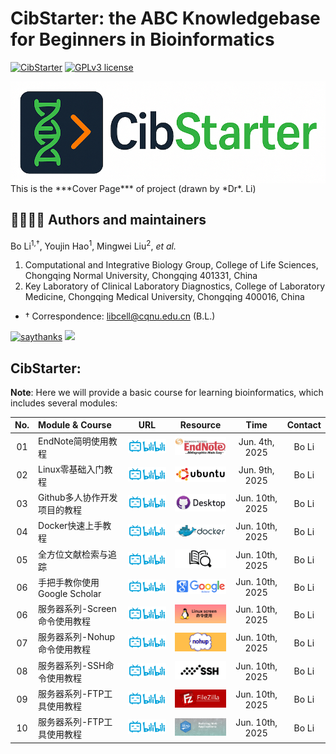 # CibStarter: the ABC Knowledgebase for Beginners in Bioinformatics # 

[![CibStarter](https://img.shields.io/badge/CibStarter-black?style=for-the-badge&logo=icq&logolColor=42F425)](https://github.com/libcell/CibStarter) 
[![GPLv3 license](https://img.shields.io/badge/License-GPLv3-red.svg)](http://perso.crans.org/besson/LICENSE.html)

<img src = "img/CibStarter.png" width = "600" align = "middle"> 
This is the ***Cover Page*** of project (drawn by *Dr*. Li)

## 👩‍🏫👨‍🏫 Authors and maintainers 

Bo Li<sup>1,†</sup>, Youjin Hao<sup>1</sup>, Mingwei Liu<sup>2</sup>, *et al.*

1) Computational and Integrative Biology Group, College of Life Sciences, Chongqing Normal University, Chongqing 401331, China
2) Key Laboratory of Clinical Laboratory Diagnostics, College of Laboratory Medicine, Chongqing Medical University, Chongqing 400016, China

- †	Correspondence: libcell@cqnu.edu.cn (B.L.)

[![saythanks](https://img.shields.io/badge/say-thanks-ff69b4.svg)](https://libcell.github.io)
[![](https://img.shields.io/badge/follow%20me%20on-WeChat-green.svg)](https://libcell.github.io)

## **CibStarter**: 

**Note**: Here we will provide a basic course for learning bioinformatics, which includes several modules: 

| No. | Module & Course | URL | Resource | Time | Contact |
| :----: | :---- | :----: | :----: | :----: | :----: |
| 01 | EndNote简明使用教程 | [<img src="img/bilibili.png" alt="Bilibili" width="100">](https://www.bilibili.com/video/BV1MvjzzDEgJ/?spm_id_from=333.337.search-card.all.click) | <img src="img/endnote.png" alt="EndNote" width="100"> | Jun. 4th, 2025 | Bo Li |
| 02 | Linux零基础入门教程 | [<img src="img/bilibili.png" alt="Bilibili" width="100">](https://www.bilibili.com/video/BV1Da4y137PH/?spm_id_from=333.337.search-card.all.click) | <img src="img/ubuntu.png" alt="Ubuntu" width="100"> | Jun. 9th, 2025 | Bo Li |
| 03 | Github多人协作开发项目的教程 | [<img src="img/bilibili.png" alt="Bilibili" width="100">](https://www.bilibili.com/video/BV1o7411U7j6/?spm_id_from=333.337.search-card.all.click) | <img src="img/github_desktop.png" alt="Github-desktop" width="100"> | Jun. 10th, 2025 | Bo Li |
| 04 | Docker快速上手教程 | [<img src="img/bilibili.png" alt="Bilibili" width="100">](https://www.bilibili.com/video/BV11L411g7U1/?spm_id_from=333.337.search-card.all.click) | <img src="img/docker.png" alt="Docker" width="100"> | Jun. 10th, 2025 | Bo Li |
| 05 | 全方位文献检索与追踪 | [<img src="img/bilibili.png" alt="Bilibili" width="100">](https://www.bilibili.com/video/BV1x44y1D7e7/?spm_id_from=333.337.search-card.all.click) | <img src="img/review.png" alt="Review" width="100"> | Jun. 10th, 2025 | Bo Li |
| 06 | 手把手教你使用Google Scholar | [<img src="img/bilibili.png" alt="Bilibili" width="100">](https://www.bilibili.com/video/BV1qo4y197TN/?spm_id_from=333.337.search-card.all.click) | <img src="img/google-scholar.png" alt="Google Scholar" width="100"> | Jun. 10th, 2025 | Bo Li |
| 06 | 服务器系列-Screen命令使用教程 | [<img src="img/bilibili.png" alt="Bilibili" width="100">](https://www.bilibili.com/video/BV1De4y1F7C3/?spm_id_from=333.337.search-card.all.click) | <img src="img/screen.png" alt="Google Scholar" width="100"> | Jun. 10th, 2025 | Bo Li |
| 07 | 服务器系列-Nohup命令使用教程 | [<img src="img/bilibili.png" alt="Bilibili" width="100">](https://www.bilibili.com/video/BV1tM411C7ke/?spm_id_from=333.337.search-card.all.click) | <img src="img/nohup.png" alt="Google Scholar" width="100"> | Jun. 10th, 2025 | Bo Li |
| 08 | 服务器系列-SSH命令使用教程 | [<img src="img/bilibili.png" alt="Bilibili" width="100">](https://www.bilibili.com/video/BV1cL411w7RB/?spm_id_from=333.337.search-card.all.click) | <img src="img/ssh.png" alt="Google Scholar" width="100"> | Jun. 10th, 2025 | Bo Li |
| 09 | 服务器系列-FTP工具使用教程 | [<img src="img/bilibili.png" alt="Bilibili" width="100">](https://www.bilibili.com/video/BV1xv411k7Lj/?spm_id_from=333.337.search-card.all.click) | <img src="img/filezila.png" alt="Google Scholar" width="100"> | Jun. 10th, 2025 | Bo Li |
| 10 | 服务器系列-FTP工具使用教程 | [<img src="img/bilibili.png" alt="Bilibili" width="100">](https://www.bilibili.com/video/BV1xv411k7Lj/?spm_id_from=333.337.search-card.all.click) | <img src="img/shiny.png" alt="R Shiny" width="100"> | Jun. 10th, 2025 | Bo Li |

